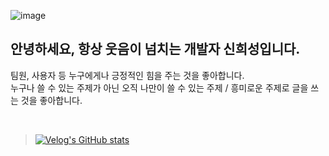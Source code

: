 ![image](https://github.com/huise0ng/huise0ng/assets/128358820/0253aea1-d8ab-489f-a370-75c3c670771d)

 
## 안녕하세요, 항상 웃음이 넘치는 개발자 신희성입니다. 

팀원, 사용자 등 누구에게나 긍정적인 힘을 주는 것을 좋아합니다.<br>
누구나 쓸 수 있는 주제가 아닌 오직 나만이 쓸 수 있는 주제 / 흥미로운 주제로 글을 쓰는 것을 좋아합니다.  


    
<br>

> [![Velog's GitHub stats](https://velog-readme-stats.vercel.app/api?name=huise0ng)](https://velog.io/@huise0ng)



